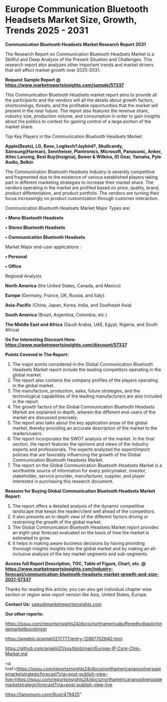 # Europe Communication Bluetooth Headsets Market Size, Growth, Trends 2025 - 2031

<strong>Communication Bluetooth Headsets Market Research Report 2031</strong>

The Research Report on Communication Bluetooth Headsets Market is a Skillful and Deep Analysis of the Present Situation and Challenges. This research report also analyzes other important trends and market drivers that will affect market growth over 2025-2031.

<strong>Request Sample Report @ <a href=https://www.marketreportsinsights.com/sample/57337>https://www.marketreportsinsights.com/sample/57337</a></strong>

This Communication Bluetooth Headsets market report aims to provide all the participants and the vendors will all the details about growth factors, shortcomings, threats, and the profitable opportunities that the market will present in the near future. The report also features the revenue share, industry size, production volume, and consumption in order to gain insights about the politics to contest for gaining control of a large portion of the market share.

Top Key Players in the Communication Bluetooth Headsets Market:

<strong>Apple(Beats), LG, Bose, Logitech?Jaybird?, Skullcandy, Samsung(Harman), Sennheiser, Plantronics, Microsoft, Panasonic, Anker, Altec Lansing, Best Buy(Insignia), Bower & Wilkins, IO Gear, Yamaha, Pyle Audio, Belkin</strong>

The Communication Bluetooth Headsets Industry is severely competitive and fragmented due to the existence of various established players taking part in different marketing strategies to increase their market share. The vendors operating in the market are profiled based on price, quality, brand, product differentiation, and product portfolio. The vendors are turning their focus increasingly on product customization through customer interaction.

Communication Bluetooth Headsets Market Major Types are:

<strong>• Mono Bluetooth Headsets

• Stereo Bluetooth Headsets

• Communication Bluetooth Headsets</strong>

Market Major end-user applications :

<strong>• Personal

• Office</strong>

Regional Analysis

</u><strong><b>North America</b></strong> (the United States, Canada, and Mexico)

<strong><b>Europe </b></strong>(Germany, France, UK, Russia, and Italy)

<strong><b>Asia-Pacific</b></strong> (China, Japan, Korea, India, and Southeast Asia)

<strong><b>South America</b></strong> (Brazil, Argentina, Colombia, etc.)

<strong><b>The Middle East and Africa</b></strong> (Saudi Arabia, UAE, Egypt, Nigeria, and South Africa)

<strong>Go For Interesting Discount Here: <a href=https://www.marketreportsinsights.com/discount/57337>https://www.marketreportsinsights.com/discount/57337</a></strong>

<strong>Points Covered in The Report:</strong>
<ol>
  <li>The major points considered in the Global Communication Bluetooth Headsets Market report include the leading competitors operating in the global market.</li>
  <li>The report also contains the company profiles of the players operating in the global market.</li>
  <li>The manufacture, production, sales, future strategies, and the technological capabilities of the leading manufacturers are also included in the report.</li>
  <li>The growth factors of the Global Communication Bluetooth Headsets Market are explained in-depth, wherein the different end-users of the market are discussed precisely.</li>
  <li>The report also talks about the key application areas of the global market, thereby providing an accurate description of the market to the readers/users.</li>
  <li>The report incorporates the SWOT analysis of the market. In the final section, the report features the opinions and views of the industry experts and professionals. The experts analyzed the export/import policies that are favorably influencing the growth of the Global Communication Bluetooth Headsets Market.</li>
  <li>The report on the Global Communication Bluetooth Headsets Market is a worthwhile source of information for every policymaker, investor, stakeholder, service provider, manufacturer, supplier, and player interested in purchasing this research document.</li>
</ol>
<strong>Reasons for Buying Global Communication Bluetooth Headsets Market Report:</strong>

<ol>
  <li>The report offers a detailed analysis of the dynamic competitive landscape that keeps the reader/client well ahead of the competitors.</li>
  <li>It also presents an in-depth view of the different factors driving or restraining the growth of the global market.</li>
  <li>The Global Communication Bluetooth Headsets Market report provides an eight-year forecast evaluated on the basis of how the market is estimated to grow.</li>
  <li>It helps in making aware business decisions by having providing thorough insights insights into the global market and by making an all-inclusive analysis of the key market segments and sub-segments.</li>
</ol>
<strong>Access full Report Description, TOC, Table of Figure, Chart, etc. @ <a href=https://www.marketreportsinsights.com/industry-forecast/communication-bluetooth-headsets-market-growth-and-size-2021-57337>https://www.marketreportsinsights.com/industry-forecast/communication-bluetooth-headsets-market-growth-and-size-2021-57337</a></strong>


Thanks for reading this article; you can also get individual chapter wise section or region wise report version like Asia, United States, Europe.

<strong>Contact Us:</strong>
sales@marketreportsinsights.com

<strong>Our other reports:</strong>

<a href=https://issuu.com/reportsinsights24/docs/northamericabufferedhydraulichingemarketboostinggr>https://issuu.com/reportsinsights24/docs/northamericabufferedhydraulichingemarketboostinggr</a>

<a href=https://ameblo.jp/anjali0217777/entry-12887702640.html>https://ameblo.jp/anjali0217777/entry-12887702640.html</a>

<a href=https://github.com/anjaliiii21/sss/blob/main/Europe-IP-Core-Chip-Market.md>https://github.com/anjaliiii21/sss/blob/main/Europe-IP-Core-Chip-Market.md</a>

<a href=https://issuu.com/reportsinsights24/docs/northamericananosilverpastemarketstrategicforecast?cta=post-publish-view-live>https://issuu.com/reportsinsights24/docs/northamericananosilverpastemarketstrategicforecast?cta=post-publish-view-live</a>

<a href=https://tanomuno.com/illust/479425>https://tanomuno.com/illust/479425</a>"
